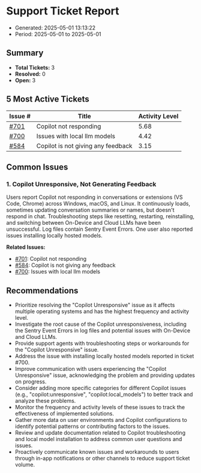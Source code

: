 # Support Ticket Report
- Generated: 2025-05-01 13:13:22
- Period: 2025-05-01 to 2025-05-01

## Summary
- **Total Tickets:** 3
- **Resolved:** 0
- **Open:** 3

## 5 Most Active Tickets
| Issue # | Title | Activity Level |
|---------|-------|----------------|
| [#701](https://github.com/pieces-app/support/issues/701) | Copilot not responding | 5.68 |
| [#700](https://github.com/pieces-app/support/issues/700) | Issues with local llm models | 4.42 |
| [#584](https://github.com/pieces-app/support/issues/584) | Copilot is not giving any feedback | 3.15 |

## Common Issues
### 1. Copilot Unresponsive, Not Generating Feedback
Users report Copilot not responding in conversations or extensions (VS Code, Chrome) across Windows, macOS, and Linux. It continuously loads, sometimes updating conversation summaries or names, but doesn't respond in chat.  Troubleshooting steps like resetting, restarting, reinstalling, and switching between On-Device and Cloud LLMs have been unsuccessful.  Log files contain Sentry Event Errors.  One user also reported issues installing locally hosted models.

**Related Issues:**
- [#701](https://github.com/pieces-app/support/issues/701): Copilot not responding
- [#584](https://github.com/pieces-app/support/issues/584): Copilot is not giving any feedback
- [#700](https://github.com/pieces-app/support/issues/700): Issues with local llm models


## Recommendations
- Prioritize resolving the "Copilot Unresponsive" issue as it affects multiple operating systems and has the highest frequency and activity level.
- Investigate the root cause of the Copilot unresponsiveness, including the Sentry Event Errors in log files and potential issues with On-Device and Cloud LLMs.
- Provide support agents with troubleshooting steps or workarounds for the "Copilot Unresponsive" issue.
- Address the issue with installing locally hosted models reported in ticket #700.
- Improve communication with users experiencing the "Copilot Unresponsive" issue, acknowledging the problem and providing updates on progress.
- Consider adding more specific categories for different Copilot issues (e.g., "copilot:unresponsive", "copilot:local_models") to better track and analyze these problems.
- Monitor the frequency and activity levels of these issues to track the effectiveness of implemented solutions.
- Gather more data on user environments and Copilot configurations to identify potential patterns or contributing factors to the issues.
- Review and update documentation related to Copilot troubleshooting and local model installation to address common user questions and issues.
- Proactively communicate known issues and workarounds to users through in-app notifications or other channels to reduce support ticket volume.
